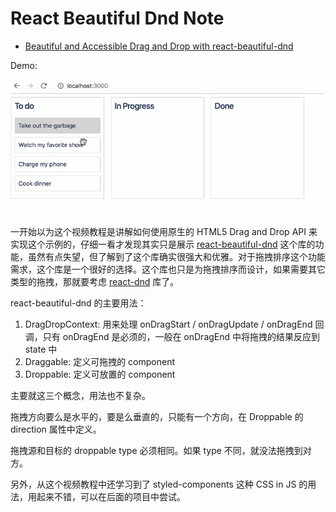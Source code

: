 # React Beautiful Dnd Note

- [Beautiful and Accessible Drag and Drop with react-beautiful-dnd](https://egghead.io/courses/beautiful-and-accessible-drag-and-drop-with-react-beautiful-dnd)

Demo:

![](../art/react-dnd.gif)

一开始以为这个视频教程是讲解如何使用原生的 HTML5 Drag and Drop API 来实现这个示例的，仔细一看才发现其实只是展示 [react-beautiful-dnd](https://github.com/atlassian/react-beautiful-dnd) 这个库的功能，虽然有点失望，但了解到了这个库确实很强大和优雅。对于拖拽排序这个功能需求，这个库是一个很好的选择。这个库也只是为拖拽排序而设计，如果需要其它类型的拖拽，那就要考虑 [react-dnd](https://github.com/react-dnd/react-dnd) 库了。

react-beautiful-dnd 的主要用法：

1. DragDropContext: 用来处理 onDragStart / onDragUpdate / onDragEnd 回调，只有 onDragEnd 是必须的，一般在 onDragEnd 中将拖拽的结果反应到 state 中
1. Draggable: 定义可拖拽的 component
1. Droppable: 定义可放置的 component

主要就这三个概念，用法也不复杂。

拖拽方向要么是水平的，要是么垂直的，只能有一个方向，在 Droppable 的 direction 属性中定义。

拖拽源和目标的 droppable type 必须相同。如果 type 不同，就没法拖拽到对方。

另外，从这个视频教程中还学习到了 styled-components 这种 CSS in JS 的用法，用起来不错，可以在后面的项目中尝试。
